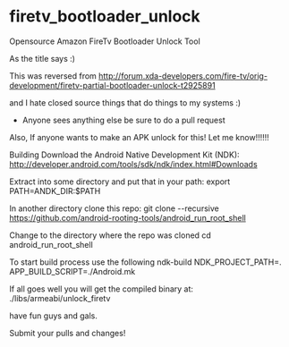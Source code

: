 firetv_bootloader_unlock
========================

Opensource Amazon FireTv Bootloader Unlock Tool

As the title says :)

This was reversed from http://forum.xda-developers.com/fire-tv/orig-development/firetv-partial-bootloader-unlock-t2925891

and I hate closed source things that do things to my systems :)

- Anyone sees anything else be sure to do a pull request

Also, If anyone wants to make an APK unlock for this! Let me know!!!!!!

Building
Download the Android Native Development Kit (NDK): http://developer.android.com/tools/sdk/ndk/index.html#Downloads

Extract into some directory and put that in your path: export PATH=ANDK_DIR:$PATH

In another directory clone this repo: git clone --recursive https://github.com/android-rooting-tools/android_run_root_shell

Change to the directory where the repo was cloned cd android_run_root_shell

To start build process use the following ndk-build NDK_PROJECT_PATH=. APP_BUILD_SCRIPT=./Android.mk

If all goes well you will get the compiled binary at: ./libs/armeabi/unlock_firetv

have fun guys and gals.

Submit your pulls and changes!
